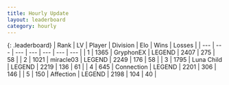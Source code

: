 ```yaml
---
title: Hourly Update
layout: leaderboard
category: hourly
---
```


{: .leaderboard}
| Rank | LV | Player | Division | Elo | Wins | Losses |
| --- | --- | --- | --- | --- | --- | --- |
| <span data-change="0">1</span> | 1365 | <span title="ID: 315148">GryphonEX</span> | LEGEND | <span data-change="-8">2407</span> | <span data-change="4">275</span> | <span data-change="1">58</span> |
| <span data-change="0">2</span> | 1021 | <span title="ID: 416373">miracle03</span> | LEGEND | <span data-change="0">2249</span> | <span data-change="0">176</span> | <span data-change="0">58</span> |
| <span data-change="0">3</span> | 1795 | <span title="ID: 164871">Luna Child</span> | LEGEND | <span data-change="0">2219</span> | <span data-change="0">136</span> | <span data-change="0">61</span> |
| <span data-change="0">4</span> | 645 | <span title="ID: 539711">Connection</span> | LEGEND | <span data-change="0">2201</span> | <span data-change="0">306</span> | <span data-change="0">146</span> |
| <span data-change="0">5</span> | 150 | <span title="ID: 573202">Affection</span> | LEGEND | <span data-change="0">2198</span> | <span data-change="2">104</span> | <span data-change="1">40</span> |